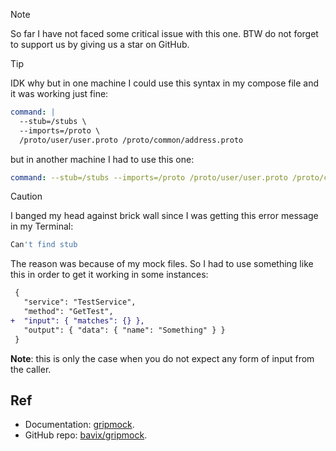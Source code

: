 > [!NOTE]
>
> So far I have not faced some critical issue with this one. BTW do not forget to support us by giving us a star on GitHub.

> [!TIP]
>
> IDK why but in one machine I could use this syntax in my compose file and it was working just fine:
> ```yml
> command: |
>   --stub=/stubs \
>   --imports=/proto \
>   /proto/user/user.proto /proto/common/address.proto
> ```
> but in another machine I had to use this one:
> ```yml
> command: --stub=/stubs --imports=/proto /proto/user/user.proto /proto/common/address.proto
> ```

> [!CAUTION]
>
> I banged my head against brick wall since I was getting this error message in my Terminal:
>
> ```bash
> Can't find stub
> ```
>
> The reason was because of my mock files. So I had to use something like this in order to get it working in some instances:
>
> ```diff
>  {
>    "service": "TestService",
>    "method": "GetTest",
> +  "input": { "matches": {} },
>    "output": { "data": { "name": "Something" } }
>  }
> ```
>
> **Note**: this is only the case when you do not expect any form of input from the caller.

## Ref

- Documentation: [gripmock](https://gripmock.org).
- GitHub repo: [bavix/gripmock](https://github.com/bavix/gripmock).
